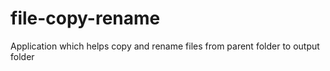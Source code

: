 # file-copy-rename
Application which helps copy and rename files from parent folder to output folder

